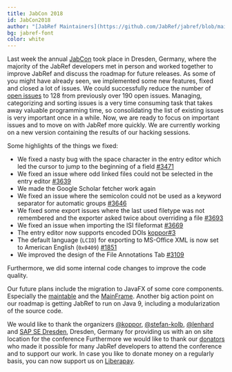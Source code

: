 ```yaml
---
title: JabCon 2018
id: JabCon2018
author: "[JabRef Maintainers](https://github.com/JabRef/jabref/blob/main/MAINTAINERS)"
bg: jabref-font
color: white
---
```

Last week the annual [JabCon](https://jabcon.jabref.org/) took place in Dresden, Germany, where the majority of the JabRef developers met in person and worked together to improve JabRef and discuss the roadmap for future releases.
As some of you might have already seen, we implemented some new features, fixed and closed a lot of issues.
We could successfully reduce the number of [open issues](https://github.com/JabRef/jabref/issues?q=is%3Aopen+is%3Aissue) to 128 from previously over 190 open issues.
Managing, categorizing and sorting issues is a very time consuming task that takes away valuable programming time, so consolidating the list of existing issues is very important once in a while.
Now, we are ready to focus on important issues and to move on with JabRef more quickly.
We are currently working on a new version containing the results of our hacking sessions.

Some highlights of the things we fixed:

- We fixed a nasty bug with the space character in the entry editor which led the cursor to jump to the beginning of a field [#3471](https://github.com/JabRef/jabref/issues/3471)
- We fixed an issue where odd linked files could not be selected in the entry editor [#3639](https://github.com/JabRef/jabref/issues/3639)
- We made the Google Scholar fetcher work again
- We fixed an issue where the semicolon could not be used as a keyword separator for automatic groups [#3646](https://github.com/JabRef/jabref/issues/#3646)
- We fixed some export issues where the last used filetype was not remembered and the exporter asked twice about overriding a file [#3693](https://github.com/JabRef/jabref/issues/3693)
- We fixed an issue when importing the ISI fileformat [#3669](https://github.com/JabRef/jabref/issues/3669)
- The entry editor now supports encoded DOIs [koppor#3](https://github.com/koppor/jabref/issues/3)
- The default language (`LCID`) for exporting to MS-Office XML is now set to American English (`0x0409`) [#1851](https://github.com/JabRef/jabref/issues/1851)
- We improved the design of the File Annotations Tab [#3109](https://github.com/JabRef/jabref/issues/3109)

Furthermore, we did some internal code changes to improve the code quality.

Our future plans include the migration to JavaFX of some core components.
Especially the [maintable](https://github.com/JabRef/jabref/pull/3621) and the [MainFrame](https://github.com/JabRef/jabref/pull/3684).
Another big action point on our roadmap is getting JabRef to run on Java 9, including a modularization of the source code.

We would like to thank the organizers [@koppor], [@stefan-kolb], [@lenhard] and [SAP SE Dresden](https://zeus2018.org/venue/), Dresden, Germany for providing us with an on site location for the conference
Furthermore we would like to thank our [donators](https://donations.jabref.org) who made it possible for many JabRef developers to attend the conference and to support our work.
In case you like to donate money on a regularly basis, you can now support us on [Liberapay](https://liberapay.com/JabRef).

  [@koppor]: https://github.com/koppor/
  [@stefan-kolb]: https://github.com/stefan-kolb/
  [@lenhard]: https://github.com/lenhard/

